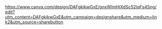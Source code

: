 https://www.canva.com/design/DAFgkikwGxE/gnxWImHiXdSc52lqFs4Sng/edit?utm_content=DAFgkikwGxE&utm_campaign=designshare&utm_medium=link2&utm_source=sharebutton
